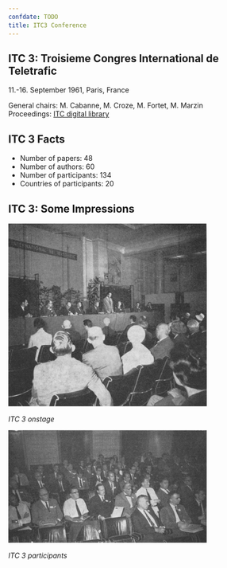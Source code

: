 ```yaml
---
confdate: TODO
title: ITC3 Conference
---
```


## ITC 3: Troisieme Congres International de Teletrafic

11.-16. September 1961, Paris, France

General chairs: M. Cabanne, M. Croze, M. Fortet, M. Marzin<br/>
Proceedings: [ITC digital library](/itc-library/itc3.html)

## ITC 3 Facts

  * Number of papers: 48
  * Number of authors: 60
  * Number of participants: 134
  * Countries of participants: 20



## ITC 3: Some Impressions

![](/assets/Persistent/itc3-400x367.png)

_ITC 3 onstage_


![](/assets/Persistent/itc3-participants-400x226.png)

_ITC 3 participants_